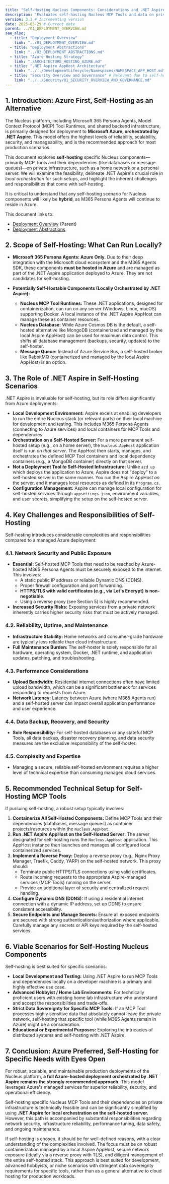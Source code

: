 ```yaml
---
title: "Self-Hosting Nucleus Components: Considerations and .NET Aspire's Role"
description: "Evaluates self-hosting Nucleus MCP Tools and data on private infrastructure (e.g., home network), detailing .NET Aspire's role in local orchestration, and contrasting with the primary Azure-hosted deployment model."
version: 3.1 # Incrementing version
date: 2025-05-29 # Current date
parent: ../01_DEPLOYMENT_OVERVIEW.md
see_also:
  - title: "Deployment Overview"
    link: "../01_DEPLOYMENT_OVERVIEW.md"
  - title: "Deployment Abstractions"
    link: "../02_DEPLOYMENT_ABSTRACTIONS.md"
  - title: "Azure Hosting Strategy"
    link: "./ARCHITECTURE_HOSTING_AZURE.md"
  - title: ".NET Aspire AppHost Architecture"
    link: "../../DevelopmentLifecycle/Namespaces/NAMESPACE_APP_HOST.md"
  - title: "Security Overview and Governance" # Relevant due to self-hosting implications
    link: "../../Security/01_SECURITY_OVERVIEW_AND_GOVERNANCE.md"
---
```


## 1. Introduction: Azure First, Self-Hosting as an Alternative

The Nucleus platform, including Microsoft 365 Persona Agents, Model Context Protocol (MCP) Tool Runtimes, and shared backend infrastructure, is primarily designed for deployment to **Microsoft Azure, orchestrated by .NET Aspire**. This model offers the highest levels of reliability, scalability, security, and manageability, and is the recommended approach for most production scenarios.

This document explores **self-hosting** specific Nucleus components—primarily MCP Tools and their dependencies (like databases or message queues)—on private infrastructure, such as a home network or a personal server. We will examine the feasibility, delineate .NET Aspire's crucial role in *local orchestration* for such setups, and highlight the inherent challenges and responsibilities that come with self-hosting.

It is critical to understand that any self-hosting scenario for Nucleus components will likely be **hybrid**, as M365 Persona Agents will continue to reside in Azure.

This document links to:
*   [Deployment Overview](../01_DEPLOYMENT_OVERVIEW.md) (Parent)
*   [Deployment Abstractions](../02_DEPLOYMENT_ABSTRACTIONS.md)

## 2. Scope of Self-Hosting: What Can Run Locally?

*   **Microsoft 365 Persona Agents: Azure Only.** Due to their deep integration with the Microsoft cloud ecosystem and the M365 Agents SDK, these components **must be hosted in Azure** and are managed as part of the .NET Aspire application deployed to Azure. They are not candidates for self-hosting.

*   **Potentially Self-Hostable Components (Locally Orchestrated by .NET Aspire):**
    *   **Nucleus MCP Tool Runtimes:** These .NET applications, designed for containerization, can run on any server (Windows, Linux, macOS) supporting Docker. A local instance of the .NET Aspire AppHost can manage these as container resources.
    *   **Nucleus Database:** While Azure Cosmos DB is the default, a self-hosted alternative like MongoDB (containerized and managed by the local Aspire AppHost) can be used for maximum data control. This shifts all database management (backups, security, updates) to the self-hoster.
    *   **Message Queue:** Instead of Azure Service Bus, a self-hosted broker like RabbitMQ (containerized and managed by the local Aspire AppHost) is an option.

## 3. The Role of .NET Aspire in Self-Hosting Scenarios

.NET Aspire is invaluable for self-hosting, but its role differs significantly from Azure deployments:

*   **Local Development Environment:** Aspire excels at enabling developers to run the entire Nucleus stack (or relevant parts) on their local machine for development and testing. This includes M365 Persona Agents (connecting to Azure services) and local containers for MCP Tools and dependencies.
*   **Orchestration on a Self-Hosted Server:** For a more permanent self-hosted setup (e.g., on a home server), the `Nucleus.AppHost` application itself is run *on that server*. The AppHost then starts, manages, and orchestrates the defined MCP Tool containers and local dependency containers (e.g., a MongoDB container) directly on that server.
*   **Not a Deployment Tool *to* Self-Hosted Infrastructure:** Unlike `azd up` which deploys the application to Azure, Aspire does not "deploy" to a self-hosted server in the same manner. You run the Aspire AppHost *on* the server, and it manages local resources as defined in its `Program.cs`.
*   **Configuration Management:** Aspire can manage local configuration for self-hosted services through `appsettings.json`, environment variables, and user secrets, simplifying the setup on the self-hosted server.

## 4. Key Challenges and Responsibilities of Self-Hosting

Self-hosting introduces considerable complexities and responsibilities compared to a managed Azure deployment:

### 4.1. Network Security and Public Exposure
*   **Essential:** Self-hosted MCP Tools that need to be reached by Azure-hosted M365 Persona Agents must be securely exposed to the internet. This involves:
    *   A static public IP address or reliable Dynamic DNS (DDNS).
    *   Proper firewall configuration and port forwarding.
    *   **HTTPS/TLS with valid certificates (e.g., via Let's Encrypt) is non-negotiable.**
    *   Using a reverse proxy (see Section 5) is highly recommended.
*   **Increased Security Risks:** Exposing services from a private network inherently carries higher security risks that must be actively managed.

### 4.2. Reliability, Uptime, and Maintenance
*   **Infrastructure Stability:** Home networks and consumer-grade hardware are typically less reliable than cloud infrastructure.
*   **Full Maintenance Burden:** The self-hoster is solely responsible for all hardware, operating system, Docker, .NET runtime, and application updates, patching, and troubleshooting.

### 4.3. Performance Considerations
*   **Upload Bandwidth:** Residential internet connections often have limited upload bandwidth, which can be a significant bottleneck for services responding to requests from Azure.
*   **Network Latency:** Latency between Azure (where M365 Agents run) and a self-hosted server can impact overall application performance and user experience.

### 4.4. Data Backup, Recovery, and Security
*   **Sole Responsibility:** For self-hosted databases or any stateful MCP Tools, all data backup, disaster recovery planning, and data security measures are the exclusive responsibility of the self-hoster.

### 4.5. Complexity and Expertise
*   Managing a secure, reliable self-hosted environment requires a higher level of technical expertise than consuming managed cloud services.

## 5. Recommended Technical Setup for Self-Hosting MCP Tools

If pursuing self-hosting, a robust setup typically involves:

1.  **Containerize All Self-Hosted Components:** Define MCP Tools and their dependencies (databases, message queues) as container projects/resources within the `Nucleus.AppHost`.
2.  **Run .NET Aspire AppHost on the Self-Hosted Server:** The server designated for self-hosting runs the `Nucleus.AppHost` application. This AppHost instance then launches and manages all configured local containerized services.
3.  **Implement a Reverse Proxy:** Deploy a reverse proxy (e.g., Nginx Proxy Manager, Traefik, Caddy, YARP) on the self-hosted network. This proxy should:
    *   Terminate public HTTPS/TLS connections using valid certificates.
    *   Route incoming requests to the appropriate Aspire-managed services (MCP Tools) running on the server.
    *   Provide an additional layer of security and centralized request handling.
4.  **Configure Dynamic DNS (DDNS):** If using a residential internet connection with a dynamic IP address, set up DDNS to ensure consistent accessibility.
5.  **Secure Endpoints and Manage Secrets:** Ensure all exposed endpoints are secured with strong authentication/authorization where applicable. Carefully manage any secrets or API keys required by the self-hosted services.

## 6. Viable Scenarios for Self-Hosting Nucleus Components

Self-hosting is best suited for specific scenarios:

*   **Local Development and Testing:** Using .NET Aspire to run MCP Tools and dependencies locally on a developer machine is a primary and highly effective use case.
*   **Advanced Hobbyist / Home Lab Environments:** For technically proficient users with existing home lab infrastructure who understand and accept the responsibilities and trade-offs.
*   **Strict Data Sovereignty for Specific MCP Tools:** If an MCP Tool processes highly sensitive data that absolutely cannot leave the private network, self-hosting that specific tool (while M365 Agents remain in Azure) might be a consideration.
*   **Educational or Experimental Purposes:** Exploring the intricacies of distributed systems and self-hosting with .NET Aspire.

## 7. Conclusion: Azure Preferred, Self-Hosting for Specific Needs with Eyes Open

For robust, scalable, and maintainable production deployments of the Nucleus platform, **a full Azure-hosted deployment orchestrated by .NET Aspire remains the strongly recommended approach.** This model leverages Azure's managed services for superior reliability, security, and operational efficiency.

Self-hosting specific Nucleus MCP Tools and their dependencies on private infrastructure is technically feasible and can be significantly simplified by using **.NET Aspire for local orchestration on the self-hosted server.** However, this path is accompanied by substantial responsibilities regarding network security, infrastructure reliability, performance tuning, data safety, and ongoing maintenance.

If self-hosting is chosen, it should be for well-defined reasons, with a clear understanding of the complexities involved. The focus must be on robust containerization managed by a local Aspire AppHost, secure network exposure (ideally via a reverse proxy with TLS), and diligent management of the entire self-hosted stack. This approach is best suited for development, advanced hobbyists, or niche scenarios with stringent data sovereignty requirements for specific tools, rather than as a general alternative to cloud hosting for production workloads.
